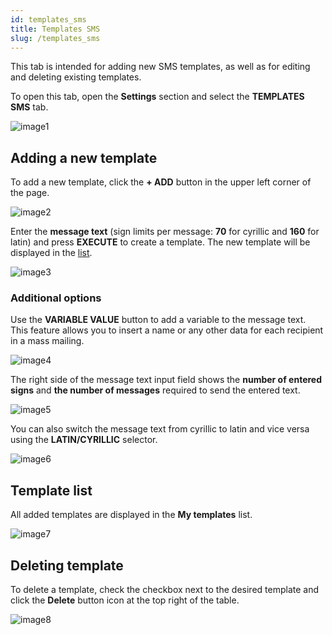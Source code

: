 ```yaml
---
id: templates_sms
title: Templates SMS
slug: /templates_sms
---
```


This tab is intended for adding new SMS templates, as well as for editing and deleting existing templates.

To open this tab, open the **Settings** section and select the **TEMPLATES SMS** tab.

![image1](/img/en/sms_settings_templates_sms/image1.png)

## Adding a new template

To add a new template, click the **+ ADD** button in the upper left corner of the page.

![image2](/img/en/sms_settings_templates_sms/image2.png)

Enter the **message text** (sign limits per message: **70** for cyrillic and **160** for latin) and press **EXECUTE** to create a template. The new template will be displayed in the [list](#template-list).

![image3](/img/en/sms_settings_templates_sms/image3.png)

### Additional options

Use the **VARIABLE VALUE** button to add a variable to the message text. This feature allows you to insert a name or any other data for each recipient in a mass mailing.

![image4](/img/en/sms_settings_templates_sms/image4.png)

The right side of the message text input field shows the **number of entered signs** and **the number of messages** required to send the entered text.

![image5](/img/en/sms_settings_templates_sms/image5.png)

You can also switch the message text from cyrillic to latin and vice versa using the **LATIN/CYRILLIC** selector.

![image6](/img/en/sms_settings_templates_sms/image6.png)

## Template list

All added templates are displayed in the **My templates** list.

![image7](/img/en/sms_settings_templates_sms/image7.png)

## Deleting template

To delete a template, check the checkbox next to the desired template and click the **Delete** button icon at the top right of the table.

![image8](/img/en/sms_settings_templates_sms/image8.png)
